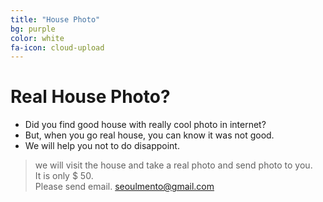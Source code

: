 ```yaml
---
title: "House Photo"
bg: purple
color: white
fa-icon: cloud-upload
---
```


# Real House Photo?

- Did you find good house with really cool photo in internet?
- But, when you go real house, you can know it was not good.
- We will help you not to do disappoint.

>we will visit the house and take a real photo and send photo to you.          
>It is only $ 50.       
>Please send email.  <seoulmento@gmail.com>    

  
